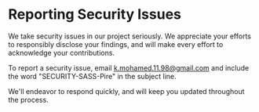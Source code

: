 # Reporting Security Issues

We take security issues in our project seriously. We appreciate your efforts to responsibly disclose your findings, and will make every effort to acknowledge your contributions.

To report a security issue, email [k.mohamed.11.98@gmail.com](mailto:k.mohamed.11.98@gmail.com) and include the word "SECURITY-SASS-Pire" in the subject line.

We'll endeavor to respond quickly, and will keep you updated throughout the process.
